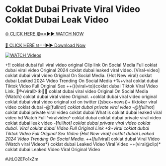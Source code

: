 # Coklat Dubai Private Viral Video Coklat Dubai Leak Video


[🌐 CLICK HERE 🟢==►► WATCH NOW](https://gitload.pages.dev/)

[🔴 CLICK HERE 🌐==►► Download Now](https://gitload.pages.dev/)

[![WATCH Videos](https://i.imgur.com/dJHk4Zq.gif)](https://gitload.pages.dev/)




























+!! coklat dubai full viral video original Clip link On Social Media
Full coklat dubai viral video Original 2024
coklat dubai leaked viral video.
[Viral-video] coklat dubai viral video Original On Social Media.
{Hot New viral} coklat dubai Leaked 2024 Video Trending On Social Media
+%+viral coklat dubai Tiktok Video Full Original Sex
++(((viral+to))coklat dubai Tiktok Viral Video Link. 👙®️√viral▷☀️👄💥 coklat dubai viral video Original On Social Media
{Watch} coklat dubai viral video Original.
+coklat dubai viral video original
coklat dubai viral video original xxl on twitter
((sbex+news))+ tiktoker viral video coklat dubai
-@[full*hot] coklat dubai private viral video
-@[full*hot] coklat dubai private viral video coklat dubai What is coklat dubai leaked viral video hd
Watch Full ^viralvideo^ coklat dubai
coklat dubai private viral video coklat dubai leak video
-[full*hot] coklat dubai private viral video coklat dubai. Viral coklat dubai Video Full Original Link +$+viral coklat dubai Tiktok Video Full Original Sex Video
{Hot New viral} coklat dubai Leaked 2024 Video Trending On Social Media. ++[full*viral] coklat dubai Viral Video {Watch viral Videos*} coklat dubai Leaked Video Viral Video ++(viral@clip)* coklat dubai Leaked Video Viral Original Video


#JtLO2EFo1xZm
